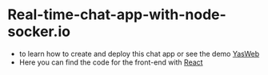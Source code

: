 # Real-time-chat-app-with-node-socker.io

- to learn how to create and deploy this chat app or see the demo [YasWeb](https://www.youtube.com/watch?v=j75DzWBsCjQ&list=PL6WnVoBkDfDRJ-SA9Hi-1OpieUu11ZoUZ)
- Here you can find the code for the front-end with [React](https://github.com/yassssser/Consuming-the-Real-time-app-with-react-and-socket.io) 
